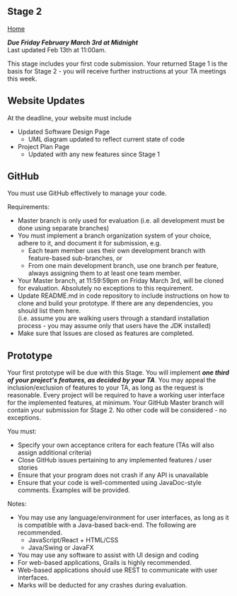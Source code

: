 ## Stage 2

[Home](README.md)  

***Due Friday February March 3rd at Midnight***  
Last updated Feb 13th at 11:00am.

This stage includes your first code submission. Your returned Stage 1 is the basis for Stage 2 - you will receive further instructions at your TA meetings this week.

## Website Updates  

At the deadline, your website must include  

- Updated Software Design Page  
  * UML diagram updated to reflect current state of code   
- Project Plan Page  
  * Updated with any new features since Stage 1  

## GitHub  
You must use GitHub effectively to manage your code.  

Requirements:    

- Master branch is only used for evaluation (i.e. all development must be done using separate branches)  
- You must implement a branch organization system of your choice, adhere to it, and document it for submission, e.g.  
  * Each team member uses their own development branch with feature-based sub-branches, or  
  * From one main development branch, use one branch per feature, always assigning them to at least one team member.  
- Your Master branch, at 11:59:59pm on Friday March 3rd, will be cloned for evaluation. Absolutely no exceptions to this requirement.  
- Update README.md in code repository to include instructions on how to clone and build your prototype. If there are any dependencies, you should list them here.  
(i.e. assume you are walking users through a standard installation process - you may assume only that users have the JDK installed)  
- Make sure that Issues are closed as features are completed.  


## Prototype

Your first prototype will be due with this Stage. You will implement ***one third of your project's features, as decided by your TA***. You may appeal the inclusion/exclusion of features to your TA, as long as the request is reasonable.
Every project will be required to have a working user interface for the implemented features, at minimum. Your GitHub Master branch will contain your submission for Stage 2. No other code will be considered - no exceptions.

You must:

- Specify your own acceptance critera for each feature (TAs will also assign additional criteria)  
- Close GitHub issues pertaining to any implemented features / user stories  
- Ensure that your program does not crash if any API is unavailable  
- Ensure that your code is well-commented using JavaDoc-style comments. Examples will be provided.  

Notes:  

- You may use any language/environment for user interfaces, as long as it is compatible with a Java-based back-end. The following are recommended.  
  * JavaScript/React + HTML/CSS  
  * Java/Swing or JavaFX  
- You may use any software to assist with UI design and coding  
- For web-based applications, Grails is highly recommended.    
- Web-based applications should use REST to communicate with user interfaces.  
- Marks will be deducted for any crashes during evaluation.  

